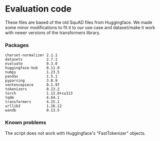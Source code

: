 # Evaluation code

These files are based of the old SquAD files from Huggingface. We made some minor modifications to fit it to our use case and dataset/make it work with newer versions of the transformers library. 


### Packages
```
charset-normalizer 2.1.1
datasets           2.7.1
evaluate           0.3.0
huggingface-hub    0.11.0
numpy              1.23.5
pandas             1.5.1
pyparsing          3.0.9
sentencepiece      0.1.97
tokenizers         0.13.2
torch              1.12.0+cu113
tqdm               4.64.1
transformers       4.25.1
urllib3            1.26.12
wandb              0.13.5
```
### Known problems

The script does not work with Huggingface's "FastTokenizer" objects. 
